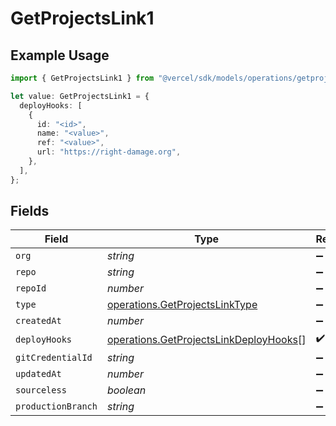 # GetProjectsLink1

## Example Usage

```typescript
import { GetProjectsLink1 } from "@vercel/sdk/models/operations/getprojects.js";

let value: GetProjectsLink1 = {
  deployHooks: [
    {
      id: "<id>",
      name: "<value>",
      ref: "<value>",
      url: "https://right-damage.org",
    },
  ],
};
```

## Fields

| Field                                                                                            | Type                                                                                             | Required                                                                                         | Description                                                                                      |
| ------------------------------------------------------------------------------------------------ | ------------------------------------------------------------------------------------------------ | ------------------------------------------------------------------------------------------------ | ------------------------------------------------------------------------------------------------ |
| `org`                                                                                            | *string*                                                                                         | :heavy_minus_sign:                                                                               | N/A                                                                                              |
| `repo`                                                                                           | *string*                                                                                         | :heavy_minus_sign:                                                                               | N/A                                                                                              |
| `repoId`                                                                                         | *number*                                                                                         | :heavy_minus_sign:                                                                               | N/A                                                                                              |
| `type`                                                                                           | [operations.GetProjectsLinkType](../../models/operations/getprojectslinktype.md)                 | :heavy_minus_sign:                                                                               | N/A                                                                                              |
| `createdAt`                                                                                      | *number*                                                                                         | :heavy_minus_sign:                                                                               | N/A                                                                                              |
| `deployHooks`                                                                                    | [operations.GetProjectsLinkDeployHooks](../../models/operations/getprojectslinkdeployhooks.md)[] | :heavy_check_mark:                                                                               | N/A                                                                                              |
| `gitCredentialId`                                                                                | *string*                                                                                         | :heavy_minus_sign:                                                                               | N/A                                                                                              |
| `updatedAt`                                                                                      | *number*                                                                                         | :heavy_minus_sign:                                                                               | N/A                                                                                              |
| `sourceless`                                                                                     | *boolean*                                                                                        | :heavy_minus_sign:                                                                               | N/A                                                                                              |
| `productionBranch`                                                                               | *string*                                                                                         | :heavy_minus_sign:                                                                               | N/A                                                                                              |